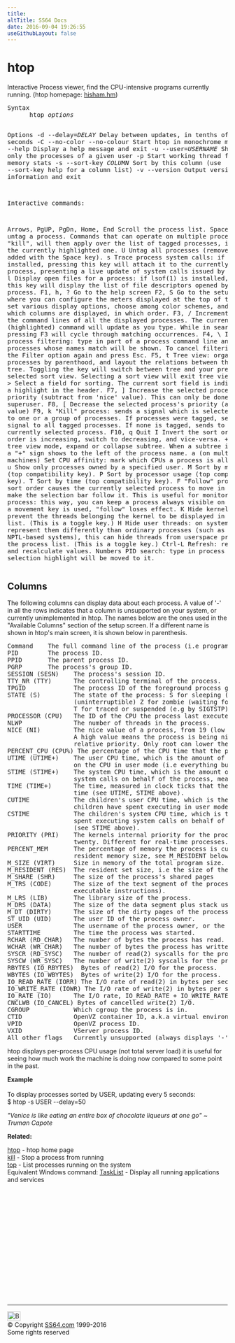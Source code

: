 ```yaml
---
title:
altTitle: SS64 Docs
date: 2016-09-04 19:26:55
useGithubLayout: false
---
```

<!-- #BeginLibraryItem "/Library/head_bash.lbi" --><!-- #EndLibraryItem --><h1>htop</h1> 
<p>Interactive Process viewer, find the CPU-intensive programs currently running. (htop homepage: <a href="http://hisham.hm/htop/">hisham.hm</a>)</p>
<pre>Syntax
      htop <i>options</i>

Options
       -d --delay=<i>DELAY</i>          Delay between updates, in tenths of seconds 
       -C --no-color --no-colour  Start htop in monochrome mode 
       -h --help                 Display a help message and exit 
       -u --user=<i>USERNAME</i>        Show only the processes of a given user 
       -p                        Start working thread for pagemap memory stats
       -s --sort-key <i>COLUMN</i>      Sort by this column (use --sort-key help for a column list) 
       -v --version              Output version information and exit 

Interactive commands:

   Arrows, PgUP, PgDn, Home, End
               Scroll the process list. 
   Space       Tag or untag a process. Commands that can operate on multiple processes,
               like "kill", will then apply over the list of tagged processes, instead of
               the currently highlighted one. 
   U           Untag all processes (remove all tags added with the Space key).
   s           Trace process system calls: if strace(1) is installed, pressing this key will
               attach it to the currently selected process, presenting a live update of system
               calls issued by the process.
   l           Display open files for a process: if lsof(1) is installed, pressing this key
               will display the list of file descriptors opened by the process.
   F1, h, ?    Go to the help screen 
   F2, S       Go to the setup screen, where you can configure the meters displayed at the top of the screen,
               set various display options, choose among color schemes, and select
               which columns are displayed, in which order. 
   F3, /       Incrementally search the command lines of all the displayed processes.
               The currently selected (highlighted) command will update as you type.
               While in search mode, pressing F3 will cycle through matching occurrences. 
   F4, \       Incremental process filtering: type in part of a process command line and only
               processes whose names match will be shown. To cancel filtering, enter the
               Filter option again and press Esc. 
   F5, t       Tree view: organize processes by parenthood, and layout the relations between them as a tree.
               Toggling the key will switch between tree and your previously selected sort view.
               Selecting a sort view will exit tree view. 
   F6, &lt;, &gt;    Select a field for sorting. The current sort field is indicated by a highlight in the header. 
   F7, ]       Increase the selected process's priority (subtract from 'nice' value).
               This can only be done by the superuser. 
   F8, [       Decrease the selected process's priority (add to 'nice' value) 
   F9, k       "Kill" process: sends a signal which is selected in a menu, to one or a group of processes.
               If processes were tagged, sends the signal to all tagged processes.
               If none is tagged, sends to the currently selected process. 
   F10, q      Quit 
   I           Invert the sort order: if sort order is increasing, switch to decreasing, and vice-versa.
   +, -        When in tree view mode, expand or collapse subtree.
               When a subtree is collapsed a "+" sign shows to the left of the process name.
   a (on multiprocessor machines)
               Set CPU affinity: mark which CPUs a process is allowed to use. 
   u           Show only processes owned by a specified user.
   M           Sort by memory usage (top compatibility key).
   P           Sort by processor usage (top compatibility key).
   T           Sort by time (top compatibility key).
   F           "Follow" process: if the sort order causes the currently selected process to
               move in the list, make the selection bar follow it. This is useful for monitoring
               a process: this way, you can keep a process always visible on screen.
               When a movement key is used, "follow" loses effect.
   K           Hide kernel threads: prevent the threads belonging the kernel to be displayed
               in the process list. (This is a toggle key.)
   H           Hide user threads: on systems that represent them differently than ordinary
               processes (such as recent NPTL-based systems), this can hide threads from userspace
               processes in the process list. (This is a toggle key.)
   Ctrl-L      Refresh: redraw screen and recalculate values. 
   Numbers     PID search: type in process ID and the selection highlight will be moved to it. </pre>
<h2>Columns</h2>
<p>The following columns can display data about each process. A value of '-' in all the rows indicates that a column is unsupported on your system, or currently unimplemented in htop. The names below are the ones used in the "Available Columns" section of the setup screen. If a different name is shown in htop's main screen, it is shown below in parenthesis.</p>
<pre>Command    The full command line of the process (i.e program name and arguments). 
PID        The process ID.
PPID       The parent process ID.
PGRP       The process's group ID.
SESSION (SESN)    The process's session ID. 
TTY_NR (TTY)      The controlling terminal of the process. 
TPGID             The process ID of the foreground process group of the controlling terminal. 
STATE (S)         The state of the process: S for sleeping (idle) R for running D for disk sleep
                  (uninterruptible) Z for zombie (waiting for parent to read it's exit status)
                  T for traced or suspended (e.g by SIGTSTP) W for paging 
PROCESSOR (CPU)   The ID of the CPU the process last executed on. 
NLWP              The number of threads in the process.
NICE (NI)         The nice value of a process, from 19 (low priority) to -20 (high priority).
                  A high value means the process is being nice, letting others have a higher
                  relative priority. Only root can lower the value. 
PERCENT_CPU (CPU%) The percentage of the CPU time that the process is currently using. 
UTIME (UTIME+)    The user CPU time, which is the amount of time the process has spent executing
                  on the CPU in user mode (i.e everything but system calls), measured in clock ticks. 
STIME (STIME+)    The system CPU time, which is the amount of time the kernel has spent executing
                  system calls on behalf of the process, measured in clock ticks. 
TIME (TIME+)      The time, measured in clock ticks that the process has spent in user and system
                  time (see UTIME, STIME above). 
CUTIME            The children's user CPU time, which is the amount of time the process's waited-for
                  children have spent executing in user mode (see UTIME above). 
CSTIME            The children's system CPU time, which is the amount of time the kernel has
                  spent executing system calls on behalf of all the process's waited-for children
                  (see STIME above). 
PRIORITY (PRI)    The kernels internal priority for the process, usually just it's nice value plus
                  twenty. Different for real-time processes. 
PERCENT_MEM       The percentage of memory the process is currently using (based on the process's
                  resident memory size, see M_RESIDENT below). 
M_SIZE (VIRT)     Size in memory of the total program size. 
M_RESIDENT (RES)  The resident set size, i.e the size of the text and data sections, plus stack usage. 
M_SHARE (SHR)     The size of the process's shared pages 
M_TRS (CODE)      The size of the text segment of the process (i.e the size of the processes
                  executable instructions). 
M_LRS (LIB)       The library size of the process. 
M_DRS (DATA)      The size of the data segment plus stack usage of the process. 
M_DT (DIRTY)      The size of the dirty pages of the process. 
ST_UID (UID)      The user ID of the process owner. 
USER              The username of the process owner, or the user ID if the name can't be determined.
STARTTIME         The time the process was started. 
RCHAR (RD_CHAR)   The number of bytes the process has read. 
WCHAR (WR_CHAR)   The number of bytes the process has written. 
SYSCR (RD_SYSC)   The number of read(2) syscalls for the process. 
SYSCW (WR_SYSC)   The number of write(2) syscalls for the process. 
RBYTES (IO_RBYTES)  Bytes of read(2) I/O for the process. 
WBYTES (IO_WBYTES)  Bytes of write(2) I/O for the process. 
IO_READ_RATE (IORR) The I/O rate of read(2) in bytes per second, for the process. 
IO_WRITE_RATE (IOWR) The I/O rate of write(2) in bytes per second, for the process. 
IO_RATE (IO)      The I/O rate, IO_READ_RATE + IO_WRITE_RATE (see above). 
CNCLWB (IO_CANCEL) Bytes of cancelled write(2) I/O. 
CGROUP            Which cgroup the process is in. 
CTID              OpenVZ container ID, a.k.a virtual environment ID.
VPID              OpenVZ process ID.
VXID              VServer process ID.
All other flags   Currently unsupported (always displays '-'). </pre>
<p>htop displays per-process CPU usage (not  total server load)  it is  useful for seeing how much work the machine is doing now compared to some point in the past.</p>
<p><b>Example <br></b><br>
To display processes sorted by USER, updating every 5 seconds:<br>
<span class="code">$ htop -s USER --delay=50</span></p>
<p class="quote"><i>"Venice is like eating an entire box of chocolate liqueurs at one go" ~ Truman Capote </i></p>
<p><b>Related:</b></p>
<p><a href="http://hisham.hm/htop/">htop</a> - htop home page<br>
<a href="kill.html">kill</a> - Stop a process from running<br>
<a href="top.html">top</a> - List processes running on the system<br>
Equivalent Windows command:  <a href="../nt/tasklist.html">TaskList</a> - Display all running applications and services</p><!-- #BeginLibraryItem "/Library/foot_bash.lbi" --><p>
<!-- bash300 -->
<ins class="adsbygoogle" style="display:inline-block;width:300px;height:250px" data-ad-client="ca-pub-6140977852749469" data-ad-slot="4615356305"></ins>
<script>
(adsbygoogle = window.adsbygoogle || []).push({});
</script></p>
<hr>
<div id="bl" class="footer"><a href="htop.html#"><img src="../images/top.png" width="30" height="22" alt="Back to the Top"></a></div>
<div id="br" class="footer, tagline">© Copyright <a href="../index.html">SS64.com</a> 1999-2016<br>
Some rights reserved</div><!-- #EndLibraryItem -->

